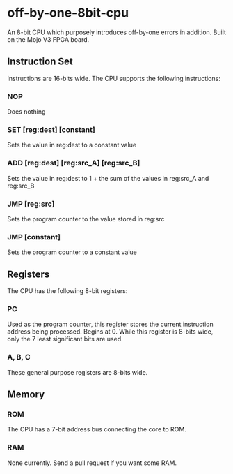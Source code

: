 # off-by-one-8bit-cpu
An 8-bit CPU which purposely introduces off-by-one errors in addition. Built on the Mojo V3 FPGA board.

## Instruction Set

Instructions are 16-bits wide. The CPU supports the following instructions:

### NOP
Does nothing

### SET [reg:dest] [constant]
Sets the value in reg:dest to a constant value

### ADD [reg:dest] [reg:src_A] [reg:src_B]
Sets the value in reg:dest to 1 + the sum of the values in reg:src_A and reg:src_B

### JMP [reg:src]
Sets the program counter to the value stored in reg:src

### JMP [constant]
Sets the program counter to a constant value

## Registers

The CPU has the following 8-bit registers:
### PC
Used as the program counter, this register stores the current instruction address being processed. Begins at 0. While this register is 8-bits wide, only the 7 least significant bits are used.

### A, B, C
These general purpose registers are 8-bits wide.

## Memory

### ROM
The CPU has a 7-bit address bus connecting the core to ROM.

### RAM
None currently. Send a pull request if you want some RAM.
